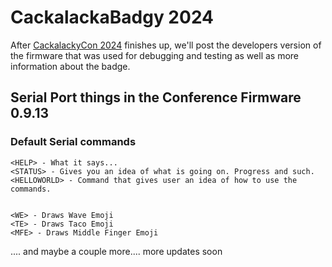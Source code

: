 # CackalackaBadgy 2024

After [CackalackyCon 2024](https://cackalackycon.org/index.html) finishes up, we'll post the developers version of the firmware that was used for debugging and testing as well as more information about the badge.

## Serial Port things in the Conference Firmware 0.9.13

### Default Serial commands
```
<HELP> - What it says...
<STATUS> - Gives you an idea of what is going on. Progress and such.
<HELLOWORLD> - Command that gives user an idea of how to use the commands.


<WE> - Draws Wave Emoji
<TE> - Draws Taco Emoji
<MFE> - Draws Middle Finger Emoji
```
.... and maybe a couple more.... more updates soon
